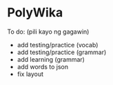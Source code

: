 # PolyWika
To do: (pili kayo ng gagawin)
- add testing/practice (vocab)
- add testing/practice (grammar)
- add learning (grammar)
- add words to json
- fix layout
